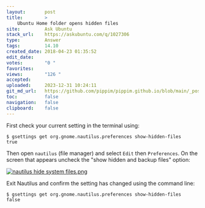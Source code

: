 ```yaml
---
layout:       post
title:        >
    Ubuntu Home folder opens hidden files
site:         Ask Ubuntu
stack_url:    https://askubuntu.com/q/1027306
type:         Answer
tags:         14.10
created_date: 2018-04-23 01:35:52
edit_date:    
votes:        "0 "
favorites:    
views:        "126 "
accepted:     
uploaded:     2023-12-31 10:24:11
git_md_url:   https://github.com/pippim/pippim.github.io/blob/main/_posts/2018/2018-04-23-Ubuntu-Home-folder-opens-hidden-files.md
toc:          false
navigation:   false
clipboard:    false
---
```


First check your current setting in the terminal using:

``` 
$ gsettings get org.gnome.nautilus.preferences show-hidden-files
true
```

Then open `nautilus` (file manager) and select `Edit` then `Preferences`. On the screen that appears uncheck the "show hidden and backup files" option:

[![nautilus hide system files.png][1]][1]

Exit Nautilus and confirm the setting has changed using the command line:

``` 
$ gsettings get org.gnome.nautilus.preferences show-hidden-files
false
```



  [1]: https://i.stack.imgur.com/A7eHk.png
